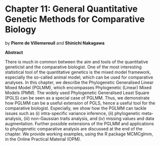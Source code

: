 # <strong>Chapter 11:</strong> General Quantitative Genetic Methods for Comparative Biology

by **Pierre de Villemereuil** and **Shinichi Nakagawa**

**Abstract**

There is much in common between the aim and tools of the quantitative geneticist and the comparative biologist. One of the most interesting statistical tool of the quantitative genetics is the mixed model framework, especially the so-called animal model, which can be used for comparative analyses. In this chapter, we describe the Phylogenetic Generalised Linear Mixed Model (PGLMM), which encompasses Phylogenetic (Linear) Mixed Models (PMM). The widely used Phylogenetic Generalised Least Square (PGLS) can be seen as a special case of PGLMM. Thus, we demonstrate how PGLMM can be a useful extension of PGLS, hence a useful tool for the comparative biologist. Especially, we show how the PGLMM can tackle issues such as (i) intra-specific variance inference, (ii) phylogenetic meta-analysis, (iii) non-Gaussian traits analysis, and (iv) missing values and data augmentation. Further possible extensions of the PGLMM and applications to phylogenetic comparative analysis are discussed at the end of the chapter. We provide working examples, using the R package MCMCglmm, in the Online Practical Material (OPM).
